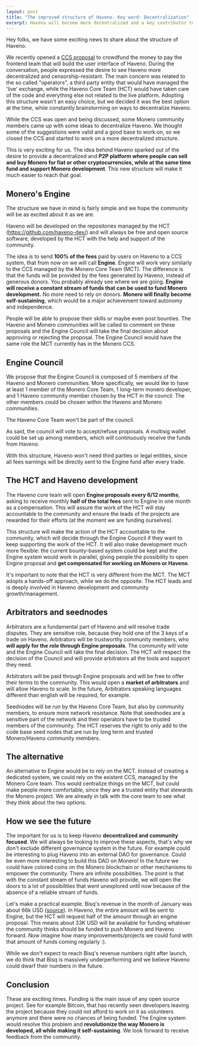 ```yaml
---
layout: post
title: "The improved structure of Haveno. Key word: Decentralization"
excerpt: Haveno will become more decentralized and a key contributor to Monero development
---
```


Hey folks, we have some exciting news to share about the structure of Haveno.

We recently opened a [CCS proposal](https://repo.getmonero.org/monero-project/ccs-proposals/-/merge_requests/284) to crowdfund the money to pay the frontend team that will build the user interface of Haveno. During the conversation, people expressed the desire to see Haveno more decentralized and censorship-resistant. The main concern was related to the so called "operators", a third party entity that would have managed the 'live' exchange, while the Haveno Core Team (HCT) would have taken care of the code and everything else not related to the live platform. Adopting this structure wasn't an easy choice, but we decided it was the best option at the time, while constantly brainstorming on ways to decentralize Haveno.

While the CCS was open and being discussed, some Monero community members came up with some ideas to decentralize Haveno. We thought some of the suggestions were valid and a good base to work on, so we closed the CCS and started to work on a more decentralized structure.

This is very exciting for us. The idea behind Haveno sparked out of the desire to provide a decentralized and **P2P platform where people can sell and buy Monero for fiat or other cryptocurrencies, while at the same time fund and support Monero development**. This new structure will make it much easier to reach that goal.

## Monero's Engine

The structure we have in mind is fairly simple and we hope the community will be as excited about it as we are.

Haveno will be developed on the repositories managed by the HCT (https://github.com/haveno-dex/) and will always be free and open source software, developed by the HCT with the help and support of the community.

The idea is to send **100% of the fees** paid by users on Haveno to a CCS system, that from now on we will call **Engine**. Engine will work very similarly to the CCS managed by the Monero Core Team (MCT). The difference is that the funds will be provided by the fees generated by Haveno, instead of generous donors. You probably already see where we are going. **Engine will receive a constant stream of funds that can be used to fund Monero development.** No more need to rely on donors. **Monero will finally become self-sustaining**, which would be a major achievement toward autonomy and independence.

People will be able to propose their skills or maybe even post bounties. The Haveno and Monero communities will be called to comment on these proposals and the Engine Council will take the final decision about approving or rejecting the proposal. The Engine Council would have the same role the MCT currently has in the Monero CCS.

## Engine Council

We propose that the Engine Council is composed of 5 members of the Haveno and Monero communities. More specifically, we would like to have at least 1 member of the Monero Core Team, 1 long-term monero developer, and 1 Haveno community member chosen by the HCT in the council. The other members could be chosen within the Haveno and Monero communities.

The Haveno Core Team won't be part of the council.

As said, the council will vote to accept/refuse proposals. A multisig wallet could be set up among members, which will continuously receive the funds from Haveno.

With this structure, Haveno won't need third parties or legal entities, since all fees earnings will be directly sent to the Engine fund after every trade.

## The HCT and Haveno development

The Haveno core team will open **Engine proposals every 6/12 months**, asking to receive monthly **half of the total fees** sent to Engine in one month as a compensation. This will assure the work of the HCT will stay accountable to the community and ensure the leads of the projects are rewarded for their efforts (at the moment we are funding ourselves).

This structure will make the action of the HCT accountable to the community, which will decide through the Engine Council if they want to keep supporting the work of the HCT. It will also make development much more flexible: the current bounty-based system could be kept and the Engine system would work in parallel, giving people the possibility to open Engine proposal and **get compensated for working on Monero or Haveno**.

It's important to note that the HCT is very different from the MCT. The MCT adopts a hands-off approach, while we do the opposite. The HCT leads and is deeply involved in Haveno development and community growth/management.

## Arbitrators and seednodes

Arbitrators are a fundamental part of Haveno and will resolve trade disputes. They are sensitive role, because they hold one of the 3 keys of a trade on Haveno. Arbitrators will be trustworthy community members, who **will apply for the role through Engine proposals**. The community will vote and the Engine Council will take the final decision. The HCT will respect the decision of the Council and will provide arbitrators all the tools and support they need.

Arbitrators will be paid through Engine proposals and will be free to offer their terms to the community. This would open a **market of arbitrators** and will allow Haveno to scale. In the future, Arbitrators speaking languages different than english will be required, for example.

Seednodes will be run by the Haveno Core Team, but also by community members, to ensure more network resistance. Note that seednodes are a sensitive part of the network and their operators have to be trusted members of the community. The HCT reserves the right to only add to the code base seed nodes that are run by long term and trusted Monero/Haveno community members.

## The alternative

An alternative to Engine would be to rely on the MCT. Instead of creating a dedicated system, we could rely on the existent CCS, managed by the Monero Core team. This would centralize things on the MCT, but could make people more comfortable, since they are a trusted entity that stewards the Monero project. We are already in talk with the core team to see what they think about the two options.

## How we see the future

The important for us is to keep Haveno **decentralized and community focused**. We will always be looking to improve these aspects, that's why we don't exclude different governance system in the future. For example could be interesting to plug Haveno into an external DAO for governance. Could be even more interesting to build this DAO on Monero! In the future we could have colored coins on the Monero blockchain or other mechanisms to empower the community. There are infinite possibilities. The point is that with the constant stream of funds Haveno will provide, we will open the doors to a lot of possibilities that went unexplored until now because of the absence of a reliable stream of funds.

Let's make a practical example. Bisq's revenue in the month of January was about 66k USD ([source](https://github.com/bisq-network/roles/issues/111#issuecomment-1029551837)). In Haveno, the entire amount will be sent to Engine, but the HCT will request half of the amount through an engine proposal. This means about 33K USD will be available for funding whatever the community thinks should be funded to push Monero and Haveno forward. Now imagine how many improvements/projects we could fund with that amount of funds coming regularly :).

While we don't expect to reach Bisq's revenue numbers right after launch, we do think that Bisq is massively underperforming and we believe Haveno could dwarf their numbers in the future.

## Conclusion

These are exciting times. Funding is the main issue of any open source project. See for example Bitcoin, that has recently seen developers leaving the project because they could not afford to work on it as volunteers anymore and there were no chances of being funded. The Engine system would resolve this problem and **revolutionize the way Monero is developed, all while making it self-sustaining**. We look forward to receive feedback from the community.
